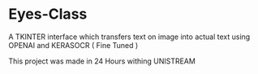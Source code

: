 # Eyes-Class
A TKINTER interface which transfers text on image into actual text using OPENAI and KERASOCR ( Fine Tuned )

This project was made in 24 Hours withing  UNISTREAM 
